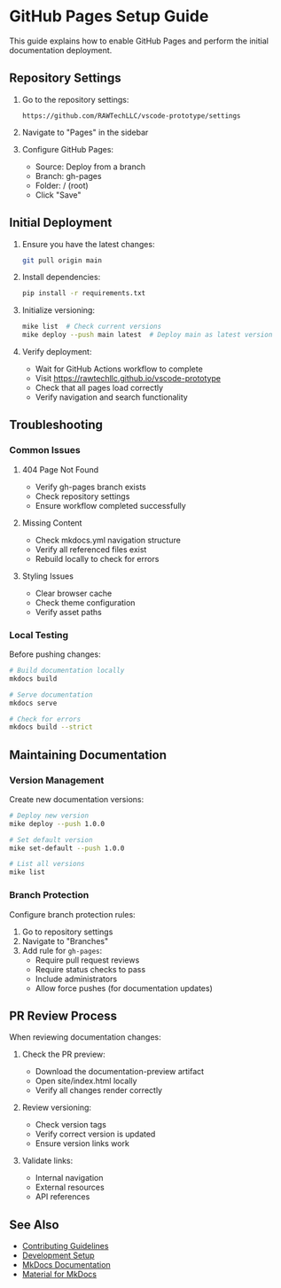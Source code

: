 # GitHub Pages Setup Guide

This guide explains how to enable GitHub Pages and perform the initial documentation deployment.

## Repository Settings

1. Go to the repository settings:
   ```
   https://github.com/RAWTechLLC/vscode-prototype/settings
   ```

2. Navigate to "Pages" in the sidebar

3. Configure GitHub Pages:
   - Source: Deploy from a branch
   - Branch: gh-pages
   - Folder: / (root)
   - Click "Save"

## Initial Deployment

1. Ensure you have the latest changes:
   ```bash
   git pull origin main
   ```

2. Install dependencies:
   ```bash
   pip install -r requirements.txt
   ```

3. Initialize versioning:
   ```bash
   mike list  # Check current versions
   mike deploy --push main latest  # Deploy main as latest version
   ```

4. Verify deployment:
   - Wait for GitHub Actions workflow to complete
   - Visit https://rawtechllc.github.io/vscode-prototype
   - Check that all pages load correctly
   - Verify navigation and search functionality

## Troubleshooting

### Common Issues

1. 404 Page Not Found
   - Verify gh-pages branch exists
   - Check repository settings
   - Ensure workflow completed successfully

2. Missing Content
   - Check mkdocs.yml navigation structure
   - Verify all referenced files exist
   - Rebuild locally to check for errors

3. Styling Issues
   - Clear browser cache
   - Check theme configuration
   - Verify asset paths

### Local Testing

Before pushing changes:

```bash
# Build documentation locally
mkdocs build

# Serve documentation
mkdocs serve

# Check for errors
mkdocs build --strict
```

## Maintaining Documentation

### Version Management

Create new documentation versions:
```bash
# Deploy new version
mike deploy --push 1.0.0

# Set default version
mike set-default --push 1.0.0

# List all versions
mike list
```

### Branch Protection

Configure branch protection rules:
1. Go to repository settings
2. Navigate to "Branches"
3. Add rule for `gh-pages`:
   - Require pull request reviews
   - Require status checks to pass
   - Include administrators
   - Allow force pushes (for documentation updates)

## PR Review Process

When reviewing documentation changes:

1. Check the PR preview:
   - Download the documentation-preview artifact
   - Open site/index.html locally
   - Verify all changes render correctly

2. Review versioning:
   - Check version tags
   - Verify correct version is updated
   - Ensure version links work

3. Validate links:
   - Internal navigation
   - External resources
   - API references

## See Also

- [Contributing Guidelines](guidelines.md)
- [Development Setup](development-setup.md)
- [MkDocs Documentation](https://www.mkdocs.org/)
- [Material for MkDocs](https://squidfunk.github.io/mkdocs-material/)
